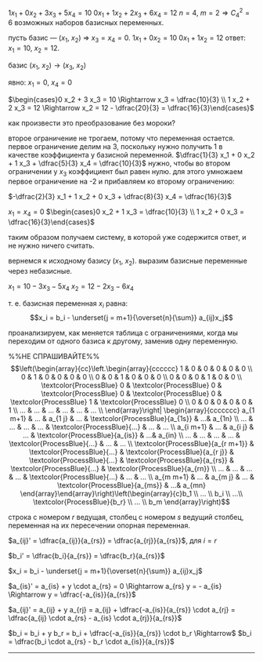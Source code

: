 $1x_1 + 0 x_2 + 3 x_3 + 5 x_4 = 10$
$0 x_1 + 1 x_2 + 2 x_3 + 6 x_4 = 12$
$n = 4,\ m = 2 \Rightarrow C_4^2 = 6$ возможных наборов базисных переменных.

пусть базис — $(x_1,\ x_2)$ $\Rightarrow$ $x_3 = x_4 = 0$.
$1 x_1 + 0 x_2 = 10$
$0 x_1 + 1 x_2 = 12$
ответ: $x_1 = 10,\ x_2 = 12$.

базис $(x_1,\ x_2) \to (x_3,\ x_2)$

явно: 
$x_1 = 0,\ x_4 = 0$

$\begin{cases}0 x_2 + 3 x_3 = 10 \Rightarrow x_3 = \dfrac{10}{3} \\ 1 x_2 + 2 x_3 = 12 \Rightarrow x_2 = 12 - \dfrac{20}{3} = \dfrac{16}{3}\end{cases}$

как произвести это преобразование без мороки?

второе ограничение не трогаем, потому что переменная остается.
первое ограничение делим на 3, поскольку нужно получить 1 в качестве коэффициента у базисной переменной.
$\dfrac{1}{3} x_1 + 0 x_2 + 1 x_3 + \dfrac{5}{3} x_4 = \dfrac{10}{3}$
нужно, чтобы во втором ограничении у $x_3$ коэффициент был равен нулю. для этого умножаем первое ограничение на -2 и прибавляем ко второму ограничению:

$-\dfrac{2}{3} x_1 + 1 x_2 + 0 x_3 + \dfrac{8}{3} x_4 = \dfrac{16}{3}$

$x_1 = x_4 = 0$
$\begin{cases}0 x_2 + 1 x_3 = \dfrac{10}{3} \\ 1 x_2 + 0 x_3 = \dfrac{16}{3}\end{cases}$

таким образом получаем систему, в которой уже содержится ответ, и не нужно ничего считать.

вернемся к исходному базису $(x_1,\ x_2)$. выразим базисные переменные через небазисные.

$x_1 = 10 - 3 x_3 - 5 x_4$
$x_2 = 12 - 2 x_3 - 6 x_4$

т. е. базисная переменная $x_i$ равна:
$$x_i = b_i - \underset{j = m+1}{\overset{n}{\sum}} a_{ij}x_j$$

проанализируем, как меняется таблица с ограничениями, когда мы переходим от одного базиса к другому, заменив одну переменную.

%%НЕ СПРАШИВАЙТЕ%%
$$\left(\begin{array}{cc}\left.\begin{array}{cccccc}
1 & 0 & 0 & 0 & 0 & 0 \\
0 & 1 & 0 & 0 & 0 & 0 \\
0 & 0 & 1 & 0 & 0 & 0 \\
0 & 0 & 0 & 1 & 0 & 0 \\
\textcolor{ProcessBlue} 0 & \textcolor{ProcessBlue} 0 & \textcolor{ProcessBlue} 0 & \textcolor{ProcessBlue} 0 & \textcolor{ProcessBlue} 1 & \textcolor{ProcessBlue} 0 \\
0 & 0 & 0 & 0 & 0 & 1 \\
... & ... & ... & ... & ... & ... \\ \end{array}\right| \begin{array}{ccccccc}
a_{1 m+1} & ... & a_{1 j} & ... & \textcolor{ProcessBlue}{a_{1s}} & ...& a_{1n} \\
... & ... & ... & ... & \textcolor{ProcessBlue}{...} & ... & ... \\
a_{i m+1} & ... & a_{i j} & ... & \textcolor{ProcessBlue}{a_{is}} & ...& a_{in} \\
... & ... & ... & ... & \textcolor{ProcessBlue}{...} & ... & ... \\
\textcolor{ProcessBlue}{a_{r m+1}} & \textcolor{ProcessBlue}{...} & \textcolor{ProcessBlue}{a_{r j}} & \textcolor{ProcessBlue}{...} & \textcolor{ProcessBlue}{a_{rs}} & \textcolor{ProcessBlue}{...} & \textcolor{ProcessBlue}{a_{rn}} \\
... & ... & ... & ... & \textcolor{ProcessBlue}{...} & ... & ... \\
a_{m m+1} & ... & a_{m j} & ... & \textcolor{ProcessBlue}{a_{ms}} & ...& a_{mn} \end{array}\end{array}\right)\left(\begin{array}{c}b_1 \\ ... \\ b_i \\ ...\\ \textcolor{ProcessBlue}{b_r} \\ ... \\ b_m \end{array}\right)$$

строка с номером $r$ ведущая, столбец с номером $s$ ведущий столбец, переменная на их пересечении опорная переменная.

$a_{ij}' = \dfrac{a_{ij}}{a_{rs}} = \dfrac{a_{rj}}{a_{rs}}$, для $i=r$

$b_i' = \dfrac{b_i}{a_{rs}} = \dfrac{b_r}{a_{rs}}$

$x_i = b_i - \underset{j = m+1}{\overset{n}{\sum}} a_{ij}x_j$

$a_{is}' = a_{is} + y \cdot a_{rs} = 0 \Rightarrow a_{rs} y = - a_{is} \Rightarrow y = \dfrac{-a_{is}}{a_{rs}}$

$a_{ij}' = a_{ij} + y a_{rj} = a_{ij} + \dfrac{-a_{is}}{a_{rs}} \cdot a_{rj} = \dfrac{a_{ij} \cdot a_{rs} - a_{is} \cdot a_{rj}}{a_{rs}}$

$b_i = b_i + y b_r = b_i + \dfrac{-a_{is}}{a_{rs}} \cdot b_r \Rightarrow$ $b_i = \dfrac{b_i \cdot a_{rs} - b_r \cdot a_{is}}{a_{rs}}$

---
